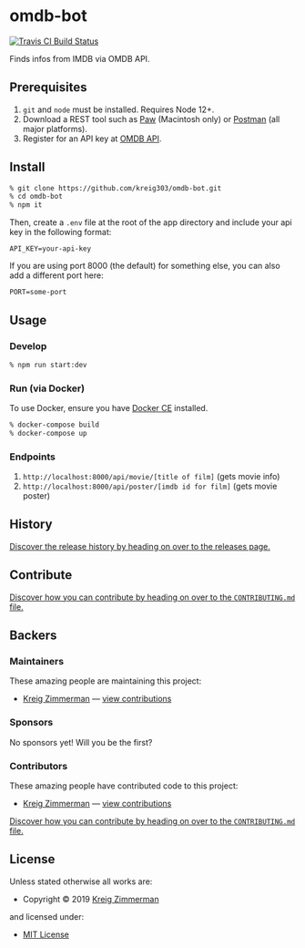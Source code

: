 <!-- TITLE/ -->

<h1>omdb-bot</h1>

<!-- /TITLE -->


<!-- BADGES/ -->

<span class="badge-travisci"><a href="http://travis-ci.org/kreig303/omdb-bot" title="Check this project's build status on TravisCI"><img src="https://img.shields.io/travis/kreig303/omdb-bot/master.svg" alt="Travis CI Build Status" /></a></span>

<!-- /BADGES -->


<!-- DESCRIPTION/ -->

Finds infos from IMDB via OMDB API.

<!-- /DESCRIPTION -->


## Prerequisites

1. `git` and `node` must be installed. Requires Node 12+.
2. Download a REST tool such as [Paw](https://paw.cloud) (Macintosh only) or [Postman](https://www.getpostman.com) (all major platforms).
3. Register for an API key at [OMDB API](https://www.omdbapi.com/apikey.aspx).

## Install

```sh
% git clone https://github.com/kreig303/omdb-bot.git
% cd omdb-bot
% npm it
```

Then, create a `.env` file at the root of the app directory and include your api key in the following format:

```
API_KEY=your-api-key
```

If you are using port 8000 (the default) for something else, you can also add a different port here:

```
PORT=some-port
```

## Usage

### Develop

```sh
% npm run start:dev
```
### Run (via Docker)

To use Docker, ensure you have [Docker CE](https://www.docker.com/products/developer-tools) installed.

```sh
% docker-compose build
% docker-compose up
```

### Endpoints

1. ```http://localhost:8000/api/movie/[title of film]``` (gets movie info)
2. ```http://localhost:8000/api/poster/[imdb id for film]``` (gets movie poster)

<!-- HISTORY/ -->

<h2>History</h2>

<a href="https://github.com/kreig303/omdb-bot/releases">Discover the release history by heading on over to the releases page.</a>

<!-- /HISTORY -->


<!-- CONTRIBUTE/ -->

<h2>Contribute</h2>

<a href="https://github.com/kreig303/omdb-bot/blob/master/CONTRIBUTING.md#files">Discover how you can contribute by heading on over to the <code>CONTRIBUTING.md</code> file.</a>

<!-- /CONTRIBUTE -->


<!-- BACKERS/ -->

<h2>Backers</h2>

<h3>Maintainers</h3>

These amazing people are maintaining this project:

<ul><li><a href="https://github.com/kreig303">Kreig Zimmerman</a> — <a href="https://github.com/kreig303/omdb-bot/commits?author=kreig303" title="View the GitHub contributions of Kreig Zimmerman on repository kreig303/omdb-bot">view contributions</a></li></ul>

<h3>Sponsors</h3>

No sponsors yet! Will you be the first?



<h3>Contributors</h3>

These amazing people have contributed code to this project:

<ul><li><a href="https://github.com/kreig303">Kreig Zimmerman</a> — <a href="https://github.com/kreig303/omdb-bot/commits?author=kreig303" title="View the GitHub contributions of Kreig Zimmerman on repository kreig303/omdb-bot">view contributions</a></li></ul>

<a href="https://github.com/kreig303/omdb-bot/blob/master/CONTRIBUTING.md#files">Discover how you can contribute by heading on over to the <code>CONTRIBUTING.md</code> file.</a>

<!-- /BACKERS -->


<!-- LICENSE/ -->

<h2>License</h2>

Unless stated otherwise all works are:

<ul><li>Copyright &copy; 2019 <a href="https://github.com/kreig303">Kreig Zimmerman</a></li></ul>

and licensed under:

<ul><li><a href="http://spdx.org/licenses/MIT.html">MIT License</a></li></ul>

<!-- /LICENSE -->
